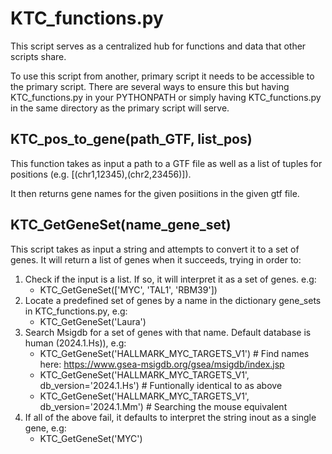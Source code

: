 # KTC_functions.py
This script serves as a centralized hub for functions and data that other scripts share.

To use this script from another, primary script it needs to be accessible to the primary script. There are several ways to ensure this but having KTC_functions.py in your PYTHONPATH or simply having KTC_functions.py in the same directory as the primary script will serve.
## KTC_pos_to_gene(path_GTF, list_pos)
This function takes as input a path to a GTF file as well as a list of tuples for positions (e.g. [(chr1,12345),(chr2,23456)]).

It then returns gene names for the given posiitions in the given gtf file.

## KTC_GetGeneSet(name_gene_set)
This script takes as input a string and attempts to convert it to a set of genes. It will return a list of genes when it succeeds, trying in order to:

1. Check if the input is a list. If so, it will interpret it as a set of genes. e.g:
   - KTC_GetGeneSet(['MYC', 'TAL1', 'RBM39'])
2. Locate a predefined set of genes by a name in the dictionary gene_sets in KTC_functions.py, e.g:
   - KTC_GetGeneSet('Laura')
3. Search Msigdb for a set of genes with that name. Default database is human (2024.1.Hs)), e.g:
   - KTC_GetGeneSet('HALLMARK_MYC_TARGETS_V1') # Find names here: https://www.gsea-msigdb.org/gsea/msigdb/index.jsp
   - KTC_GetGeneSet('HALLMARK_MYC_TARGETS_V1', db_version='2024.1.Hs') # Funtionally identical to as above
   - KTC_GetGeneSet('HALLMARK_MYC_TARGETS_V1', db_version='2024.1.Mm') # Searching the mouse equivalent
4. If all of the above fail, it defaults to interpret the string inout as a single gene, e.g:
   - KTC_GetGeneSet('MYC')
    
